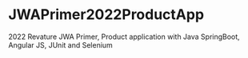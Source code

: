 # JWAPrimer2022ProductApp
2022 Revature JWA Primer, Product application  with Java SpringBoot, Angular JS, JUnit and Selenium
